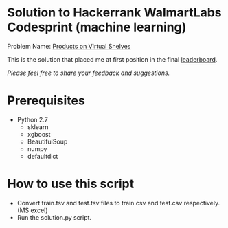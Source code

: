 # Solution to Hackerrank WalmartLabs Codesprint (machine learning)
Problem Name: [Products on Virtual Shelves](https://www.hackerrank.com/contests/walmart-codesprint-ml/challenges/products-shelves-tagging)

This is the solution that placed me at first position in the final [leaderboard](https://www.hackerrank.com/contests/walmart-codesprint-ml/challenges/products-shelves-tagging/leaderboard).

*Please feel free to share your feedback and suggestions.* 

# Prerequisites
- Python 2.7
  - sklearn
  - xgboost
  - BeautifulSoup
  - numpy
  - defaultdict
  
# How to use this script
- Convert train.tsv and test.tsv files to train.csv and test.csv respectively. (MS excel)
- Run the solution.py script.  


  
